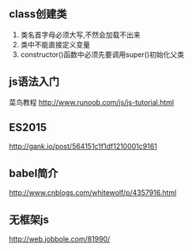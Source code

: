 ## class创建类

1. 类名首字母必须大写,不然会加载不出来
2. 类中不能直接定义变量
3. constructor()函数中必须先要调用super()初始化父类


## js语法入门

菜鸟教程 http://www.runoob.com/js/js-tutorial.html

## ES2015

http://gank.io/post/564151c1f1df1210001c9161

## babel简介

http://www.cnblogs.com/whitewolf/p/4357916.html

## 无框架js

http://web.jobbole.com/81990/

